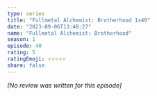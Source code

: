 ```yaml
---
type: series
title: "Fullmetal Alchemist: Brotherhood 1x40"
date: "2023-09-06T13:48:27"
name: "Fullmetal Alchemist: Brotherhood"
season: 1
episode: 40
rating: 5
ratingEmoji: ⭐️⭐️⭐️⭐️⭐️
share: false
---
```


*[No review was written for this episode]*

